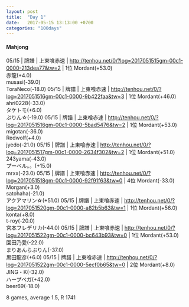 ```yaml
---
layout: post
title:  "Day 1"
date:   2017-05-15 13:13:00 +0700
categories: "100days"
---
```


#### Mahjong

05/15 | 牌譜 | 上東喰赤速 | http://tenhou.net/0/?log=2017051515gm-00c1-0000-213dea77&tw=2 | 1位 Mordant(+53.0)<br/> 赤龍(+4.0)<br/> musasi(-39.0)<br/> ToraNeco(-18.0)
05/15 | 牌譜 | 上東喰赤速 | http://tenhou.net/0/?log=2017051516gm-00c1-0000-9b422faa&tw=3 | 1位 Mordant(+46.0)<br/> ahri0228(-33.0)<br/> タケトモ(+6.0)<br/> ぷりん☆(-19.0)
05/15 | 牌譜 | 上東喰赤速 | http://tenhou.net/0/?log=2017051516gm-00c1-0000-5bad5476&tw=2 | 1位 Mordant(+53.0)<br/> migotan(-36.0)<br/> Redwolf(+4.0)<br/> jyedo(-21.0)
05/15 | 牌譜 | 上東喰赤速 | http://tenhou.net/0/?log=2017051517gm-00c1-0000-2634f302&tw=2 | 1位 Mordant(+51.0)<br/> 243yama(-43.0)<br/> プーベル。。(+15.0)<br/> mrxx(-23.0)
05/15 | 牌譜 | 上東喰赤速 | http://tenhou.net/0/?log=2017051518gm-00c1-0000-92f91f63&tw=0 | 4位 Mordant(-33.0)<br/> Morgan(+3.0)<br/> satohaha(-21.0)<br/> アクアマリン☆(+51.0)
05/15 | 牌譜 | 上東喰赤速 | http://tenhou.net/0/?log=2017051520gm-00c1-0000-a82b5b63&tw=1 | 1位 Mordant(+56.0)<br/> konta(+8.0)<br/> t-roy(-20.0)<br/> 宮本フレデリカ(-44.0)
05/15 | 牌譜 | 上東喰赤速 | http://tenhou.net/0/?log=2017051522gm-00c1-0000-bc643b93&tw=0 | 1位 Mordant(+53.0)<br/> 園田乃愛(-22.0)<br/> まりあんらぶりん(-37.0)<br/> 黒田龍彦(+6.0)
05/15 | 牌譜 | 上東喰赤速 | http://tenhou.net/0/?log=2017051522gm-00c1-0000-5ecf0b65&tw=0 | 2位 Mordant(+8.0)<br/> JING・K(-32.0)<br/> ハープベガ(+42.0)<br/> beer69(-18.0)

8 games, average 1.5, R 1741
